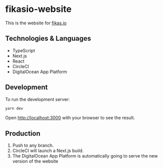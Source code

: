 # fikasio-website

This is the website for [fikas.io](https://fikas.io)

## Technologies & Languages

- TypeScript
- Next.js
- React
- CircleCI
- DigitalOcean App Platform

## Development

To run the development server:

```bash
yarn dev
```

Open [http://localhost:3000](http://localhost:3000) with your browser to see the result.

## Production

1. Push to any branch.
2. CircleCI will launch a Next.js build.
3. The DigitalOcean App Platform is automatically going to serve the new version of the website
